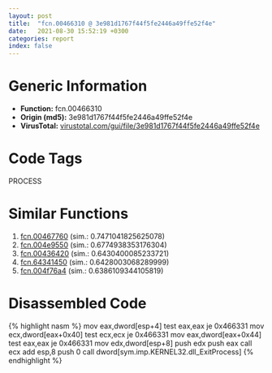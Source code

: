 ```yaml
---
layout: post
title:  "fcn.00466310 @ 3e981d1767f44f5fe2446a49ffe52f4e"
date:   2021-08-30 15:52:19 +0300
categories: report
index: false
---
```


# Generic Information
- **Function:** fcn.00466310
- **Origin (md5):** 3e981d1767f44f5fe2446a49ffe52f4e
- **VirusTotal:** [virustotal.com/gui/file/3e981d1767f44f5fe2446a49ffe52f4e][virustotal_ref]

# Code Tags
<span class="tag" id="PROCESS">PROCESS</span>


# Similar Functions

1. [fcn.00467760][similar_1_ref] (sim.: 0.7471041825625078)
2. [fcn.004e9550][similar_2_ref] (sim.: 0.6774938353176304)
3. [fcn.00436420][similar_3_ref] (sim.: 0.6430400085233721)
4. [fcn.64341450][similar_4_ref] (sim.: 0.6428003068289999)
5. [fcn.004f76a4][similar_5_ref] (sim.: 0.6386109344105819)


# Disassembled Code

{% highlight nasm %}
mov eax,dword[esp+4]
test eax,eax
je 0x466331
mov ecx,dword[eax+0x40]
test ecx,ecx
je 0x466331
mov eax,dword[eax+0x44]
test eax,eax
je 0x466331
mov edx,dword[esp+8]
push edx
push eax
call ecx
add esp,8
push 0
call dword[sym.imp.KERNEL32.dll_ExitProcess]
{% endhighlight %}


[similar_1_ref]: /report/fcn.00467760@18980bd3439a28c3ca084fb94b418e27
[similar_2_ref]: /report/fcn.004e9550@7453c96a6fbd42ec690b8deb53eafcba
[similar_3_ref]: /report/fcn.00436420@3b2d901eaca41ce14deca6a48c0c801a
[similar_4_ref]: /report/fcn.64341450@10687c9bbac28f49149edf3d1fe8466f
[similar_5_ref]: /report/fcn.004f76a4@4fe38de7c6c86a1bad209560fa052231
[virustotal_ref]: https://www.virustotal.com/gui/file/3e981d1767f44f5fe2446a49ffe52f4e